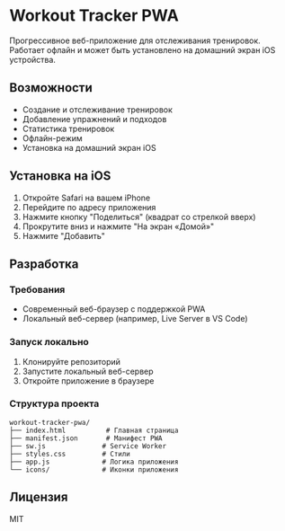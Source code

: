 # Workout Tracker PWA

Прогрессивное веб-приложение для отслеживания тренировок. Работает офлайн и может быть установлено на домашний экран iOS устройства.

## Возможности

- Создание и отслеживание тренировок
- Добавление упражнений и подходов
- Статистика тренировок
- Офлайн-режим
- Установка на домашний экран iOS

## Установка на iOS

1. Откройте Safari на вашем iPhone
2. Перейдите по адресу приложения
3. Нажмите кнопку "Поделиться" (квадрат со стрелкой вверх)
4. Прокрутите вниз и нажмите "На экран «Домой»"
5. Нажмите "Добавить"

## Разработка

### Требования

- Современный веб-браузер с поддержкой PWA
- Локальный веб-сервер (например, Live Server в VS Code)

### Запуск локально

1. Клонируйте репозиторий
2. Запустите локальный веб-сервер
3. Откройте приложение в браузере

### Структура проекта

```
workout-tracker-pwa/
├── index.html          # Главная страница
├── manifest.json       # Манифест PWA
├── sw.js              # Service Worker
├── styles.css         # Стили
├── app.js             # Логика приложения
└── icons/             # Иконки приложения
```

## Лицензия

MIT 